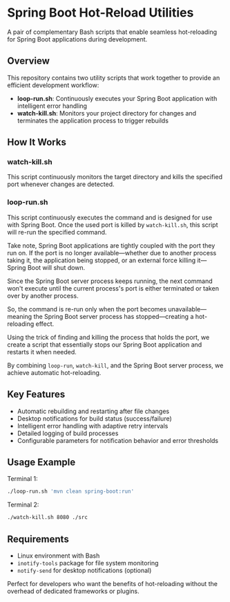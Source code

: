 # Spring Boot Hot-Reload Utilities

A pair of complementary Bash scripts that enable seamless hot-reloading for Spring Boot applications during development.

## Overview

This repository contains two utility scripts that work together to provide an efficient development workflow:

- **loop-run.sh**: Continuously executes your Spring Boot application with intelligent error handling
- **watch-kill.sh**: Monitors your project directory for changes and terminates the application process to trigger rebuilds

## How It Works  

### **watch-kill.sh**  
This script continuously monitors the target directory and kills the specified port whenever changes are detected.  

### **loop-run.sh**  
This script continuously executes the command and is designed for use with Spring Boot. Once the used port is killed by `watch-kill.sh`, this script will re-run the specified command.

Take note, Spring Boot applications are tightly coupled with the port they run on. If the port is no longer available—whether due to another process taking it, the application being stopped, or an external force killing it—Spring Boot will shut down.

Since the Spring Boot server process keeps running, the next command won't execute until the current process's port is either terminated or taken over by another process.  

So, the command is re-run only when the port becomes unavailable—meaning the Spring Boot server process has stopped—creating a hot-reloading effect.  

Using the trick of finding and killing the process that holds the port, we create a script that essentially stops our Spring Boot application and restarts it when needed. 

By combining `loop-run`, `watch-kill`, and the Spring Boot server process, we achieve automatic hot-reloading.

## Key Features

- Automatic rebuilding and restarting after file changes
- Desktop notifications for build status (success/failure)
- Intelligent error handling with adaptive retry intervals
- Detailed logging of build processes
- Configurable parameters for notification behavior and error thresholds

## Usage Example

Terminal 1:
```bash
./loop-run.sh 'mvn clean spring-boot:run'
```

Terminal 2:
```bash
./watch-kill.sh 8080 ./src
```

## Requirements

- Linux environment with Bash
- `inotify-tools` package for file system monitoring
- `notify-send` for desktop notifications (optional)

Perfect for developers who want the benefits of hot-reloading without the overhead of dedicated frameworks or plugins.
